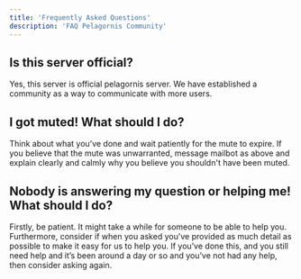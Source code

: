 ```yaml
---
title: 'Frequently Asked Questions'
description: 'FAQ Pelagornis Community'
---
```


## Is this server official?

Yes, this server is official pelagornis server. We have established a community as a way to communicate with more users.

## I got muted! What should I do?

Think about what you’ve done and wait patiently for the mute to expire. If you believe that the mute was unwarranted, message mailbot as above and explain clearly and calmly why you believe you shouldn't have been muted.

## Nobody is answering my question or helping me! What should I do?

Firstly, be patient. It might take a while for someone to be able to help you. Furthermore, consider if when you asked you’ve provided as much detail as possible to make it easy for us to help you. If you’ve done this, and you still need help and it’s been around a day or so and you’ve not had any help, then consider asking again.